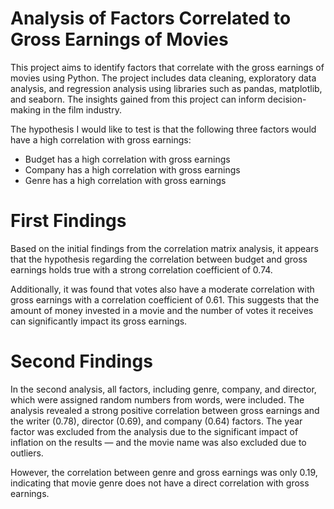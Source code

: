 # Analysis of Factors Correlated to Gross Earnings of Movies
This project aims to identify factors that correlate with the gross earnings of movies using Python. The project includes data cleaning, exploratory data analysis, and regression analysis using libraries such as pandas, matplotlib, and seaborn. The insights gained from this project can inform decision-making in the film industry.

The hypothesis I would like to test is that the following three factors would have a high correlation with gross earnings:

* Budget has a high correlation with gross earnings
* Company has a high correlation with gross earnings
* Genre has a high correlation with gross earnings

# First Findings 
Based on the initial findings from the correlation matrix analysis, it appears that the hypothesis regarding the correlation between budget and gross earnings holds true with a strong correlation coefficient of 0.74. 

Additionally, it was found that votes also have a moderate correlation with gross earnings with a correlation coefficient of 0.61. This suggests that the amount of money invested in a movie and the number of votes it receives can significantly impact its gross earnings. 

# Second Findings 
In the second analysis, all factors, including genre, company, and director, which were assigned random numbers from words, were included. The analysis revealed a strong positive correlation between gross earnings and the writer (0.78), director (0.69), and company (0.64) factors. The year factor was excluded from the analysis due to the significant impact of inflation on the results — and the movie name was also excluded due to outliers.

However, the correlation between genre and gross earnings was only 0.19, indicating that movie genre does not have a direct correlation with gross earnings.

